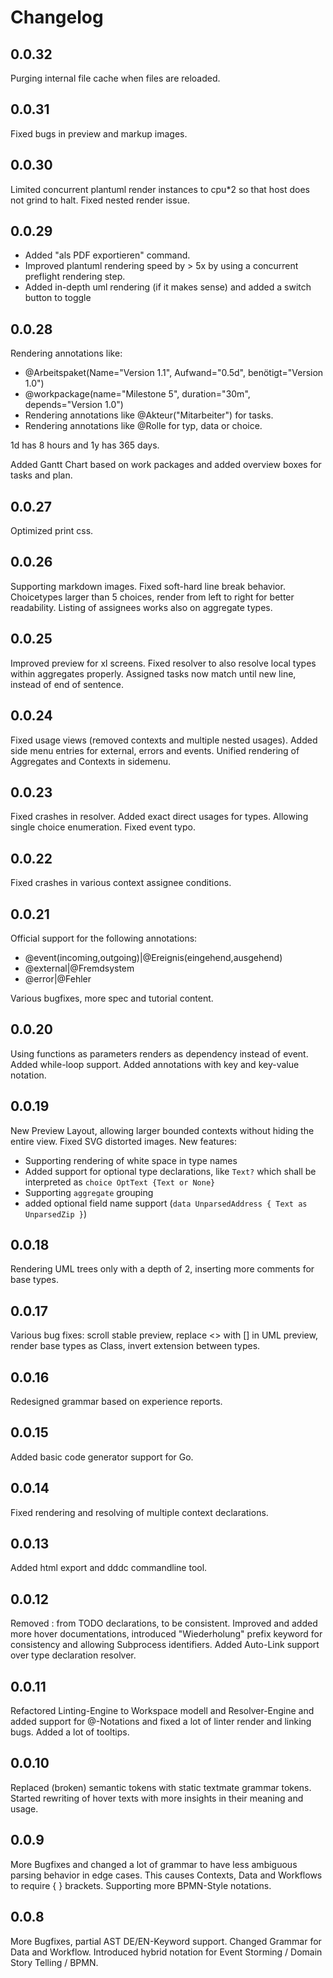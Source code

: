 # Changelog

## 0.0.32
Purging internal file cache when files are reloaded.

## 0.0.31
Fixed bugs in preview and markup images.

## 0.0.30
Limited concurrent plantuml render instances to cpu*2 so that host does not grind to halt.
Fixed nested render issue.

## 0.0.29
* Added "als PDF exportieren" command.
* Improved plantuml rendering speed by > 5x by using a concurrent preflight rendering step.
* Added in-depth uml rendering (if it makes sense) and added a switch button to toggle 

## 0.0.28
Rendering annotations like:
* @Arbeitspaket(Name="Version 1.1", Aufwand="0.5d", benötigt="Version 1.0")
* @workpackage(name="Milestone 5", duration="30m", depends="Version 1.0")
* Rendering annotations like @Akteur("Mitarbeiter") for tasks.
* Rendering annotations like @Rolle for typ, data or choice.

1d has 8 hours and 1y has 365 days. 

Added Gantt Chart based on work packages and added overview boxes for tasks and plan.

## 0.0.27
Optimized print css.

## 0.0.26
Supporting markdown images.
Fixed soft-hard line break behavior.
Choicetypes larger than 5 choices, render from left to right for better readability.
Listing of assignees works also on aggregate types.

## 0.0.25
Improved preview for xl screens.
Fixed resolver to also resolve local types within aggregates properly.
Assigned tasks now match until new line, instead of end of sentence. 

## 0.0.24
Fixed usage views (removed contexts and multiple nested usages).
Added side menu entries for external, errors and events.
Unified rendering of Aggregates and Contexts in sidemenu.

## 0.0.23
Fixed crashes in resolver.
Added exact direct usages for types.
Allowing single choice enumeration.
Fixed event typo.


## 0.0.22
Fixed crashes in various context assignee conditions.


## 0.0.21
Official support for the following annotations:
* @event(incoming,outgoing)|@Ereignis(eingehend,ausgehend)
* @external|@Fremdsystem
* @error|@Fehler

Various bugfixes, more spec and tutorial content.

## 0.0.20
Using functions as parameters renders as dependency instead of event.
Added while-loop support.
Added annotations with key and key-value notation.

## 0.0.19
New Preview Layout, allowing larger bounded contexts without hiding the entire view.
Fixed SVG distorted images.
New features:
 * Supporting rendering of white space in type names 
 * Added support for optional type declarations, like `Text?` which shall be interpreted as `choice OptText {Text or None}`
 * Supporting `aggregate` grouping
 * added optional field name support (`data UnparsedAddress { Text as UnparsedZip }`)


## 0.0.18
Rendering UML trees only with a depth of 2, inserting more comments for base types.

## 0.0.17
Various bug fixes: scroll stable preview, replace <> with [] in UML preview, render base types as Class, invert extension between types.

## 0.0.16
Redesigned grammar based on experience reports.

## 0.0.15
Added basic code generator support for Go.

## 0.0.14
Fixed rendering and resolving of multiple context declarations.

## 0.0.13
Added html export and dddc commandline tool.

## 0.0.12
Removed : from TODO declarations, to be consistent.
Improved and added more hover documentations, introduced "Wiederholung" prefix keyword for consistency and allowing Subprocess identifiers.
Added Auto-Link support over type declaration resolver.

## 0.0.11
Refactored Linting-Engine to Workspace modell and Resolver-Engine and added support for @-Notations and fixed a lot of linter render and linking bugs. Added a lot of tooltips.

## 0.0.10

Replaced (broken) semantic tokens with static textmate grammar tokens.
Started rewriting of hover texts with more insights in their meaning and usage.

## 0.0.9

More Bugfixes and changed a lot of grammar to have less ambiguous parsing behavior in edge cases. This causes Contexts, Data and Workflows to require { } brackets. Supporting more BPMN-Style notations.

## 0.0.8

More Bugfixes, partial AST DE/EN-Keyword support.
Changed Grammar for Data and Workflow.
Introduced hybrid notation for Event Storming / Domain Story Telling / BPMN.